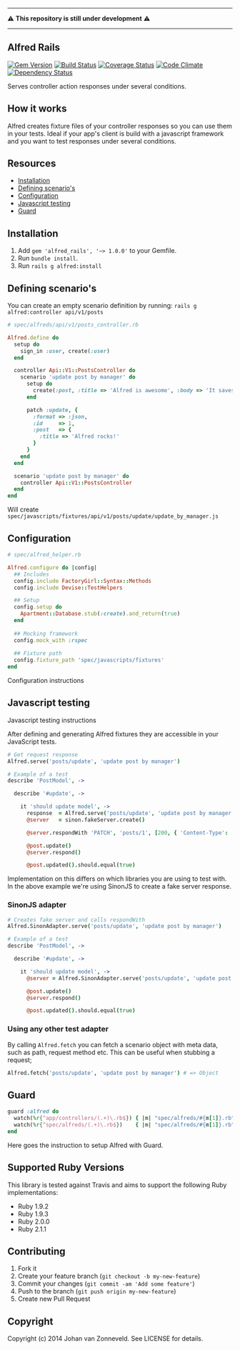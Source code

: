 ------------
:warning: **This repository is still under development** :warning:

------------


## Alfred Rails

[![Gem Version](https://badge.fury.io/rb/alfred_rails.png)](http://badge.fury.io/rb/alfred_rails) [![Build Status](https://secure.travis-ci.org/jhnvz/alfred_rails.png?branch=master)](http://travis-ci.org/jhnvz/alfred_rails) [![Coverage Status](https://coveralls.io/repos/jhnvz/alfred_rails/badge.png?branch=master)](https://coveralls.io/r/jhnvz/alfred_rails) [![Code Climate](https://codeclimate.com/github/jhnvz/alfred_rails.png)](https://codeclimate.com/github/jhnvz/alfred_rails) [![Dependency Status](https://gemnasium.com/jhnvz/alfred_rails.png)](https://gemnasium.com/jhnvz/alfred_rails)

Serves controller action responses under several conditions.

How it works
------------

Alfred creates fixture files of your controller responses so you can use them in your tests. Ideal if your app's client is build with a javascript framework and you want to test responses under several conditions.

Resources
------------

- [Installation](#installation)
- [Defining scenario's](#defining-scenarios)
- [Configuration](#configuration)
- [Javascript testing](#javascript-testing)
- [Guard](#guard)

Installation
------------

1. Add `gem 'alfred_rails', '~> 1.0.0'` to your Gemfile.
2. Run `bundle install`.
3. Run `rails g alfred:install` 

Defining scenario's
------------

You can create an empty scenario definition by running: `rails g alfred:controller api/v1/posts`

```ruby
# spec/alfreds/api/v1/posts_controller.rb

Alfred.define do
  setup do
    sign_in :user, create(:user)
  end

  controller Api::V1::PostsController do
    scenario 'update post by manager' do
      setup do
        create(:post, :title => 'Alfred is awesome', :body => 'It saves me time')
      end

      patch :update, {
        :format => :json,
        :id     => 1,
        :post   => {
          :title => 'Alfred rocks!'
        }
      }
    end
  end

  scenario 'update post by manager' do
    controller Api::V1::PostsController
  end
end
```
Will create `spec/javascripts/fixtures/api/v1/posts/update/update_by_manager.js`

Configuration
------------

```ruby
# spec/alfred_helper.rb

Alfred.configure do |config|
  ## Includes
  config.include FactoryGirl::Syntax::Methods
  config.include Devise::TestHelpers

  ## Setup
  config.setup do
    Apartment::Database.stub(:create).and_return(true)
  end
  
  ## Mocking framework
  config.mock_with :rspec
  
  ## Fixture path
  config.fixture_path 'spec/javascripts/fixtures'
end
```

Configuration instructions

Javascript testing
------------

Javascript testing instructions

After defining and generating Alfred fixtures they are accessible in your JavaScript tests.

```coffeescript
# Get request response
Alfred.serve('posts/update', 'update post by manager')

# Example of a test
describe 'PostModel', ->

  describe '#update', ->

    it 'should update model', ->
      response  = Alfred.serve('posts/update', 'update post by manager')
      @server   = sinon.fakeServer.create()

      @server.respondWith 'PATCH', 'posts/1', [200, { 'Content-Type': 'application/json' }, response]

      @post.update()
      @server.respond()

      @post.updated().should.equal(true)
```

Implementation on this differs on which libraries you are using to test with. In the above example we're using SinonJS to create a fake server response.

### SinonJS adapter

```coffeescript
# Creates fake server and calls respondWith
Alfred.SinonAdapter.serve('posts/update', 'update post by manager')

# Example of a test
describe 'PostModel', ->

  describe '#update', ->

    it 'should update model', ->
      @server = Alfred.SinonAdapter.serve('posts/update', 'update post by manager')

      @post.update()
      @server.respond()

      @post.updated().should.equal(true)
```

### Using any other test adapter

By calling `Alfred.fetch` you can fetch a scenario object with meta data, such as path, request method etc. This can be useful when stubbing a request;

```coffeescript
Alfred.fetch('posts/update', 'update post by manager') # => Object
```

Guard
------------

```ruby
guard :alfred do
  watch(%r{^app/controllers/(.+)\.rb$}) { |m| "spec/alfreds/#{m[1]}.rb" }
  watch(%r{^spec/alfreds/(.+)\.rb$})    { |m| "spec/alfreds/#{m[1]}.rb" }
end
```

Here goes the instruction to setup Alfred with Guard.

Supported Ruby Versions
------------

This library is tested against Travis and aims to support the following Ruby
implementations:

* Ruby 1.9.2
* Ruby 1.9.3
* Ruby 2.0.0
* Ruby 2.1.1

Contributing
------------

1. Fork it
2. Create your feature branch (`git checkout -b my-new-feature`)
3. Commit your changes (`git commit -am 'Add some feature'`)
4. Push to the branch (`git push origin my-new-feature`)
5. Create new Pull Request

Copyright
------------

Copyright (c) 2014 Johan van Zonneveld. See LICENSE for details.

